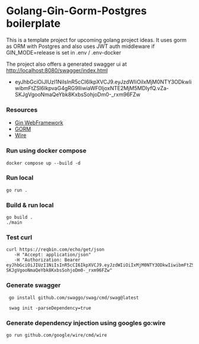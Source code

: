 # Golang-Gin-Gorm-Postgres boilerplate

This is a template project for upcoming golang project ideas.
It uses gorm as ORM with Postgres and also uses JWT auth middleware 
if GIN_MODE=release is set in .env / .env-docker

The project also offers a generated swagger ui at [http://localhost:8080/swagger/index.html](http://localhost:8080/swagger/index.html)
- eyJhbGciOiJIUzI1NiIsInR5cCI6IkpXVCJ9.eyJzdWIiOiIxMjM0NTY3ODkwIiwibmFtZSI6IkpvaG4gRG9lIiwiaWF0IjoxNTE2MjM5MDIyfQ.vZa-SKJgVgooNmaQeYbk8KxbsSohjoDm0-_rxm96FZw

### Resources
- [Gin WebFramework](https://github.com/gin-gonic/gin)
- [GORM](https://gorm.io/index.html)
- [Wire](https://github.com/google/wire)

### Run using docker compose
```shell
docker compose up --build -d
```

### Run local
```shell
go run .
```

### Build & run local
```shell
go build .
./main
```

### Test curl
```shell
curl https://reqbin.com/echo/get/json
   -H "Accept: application/json"
   -H "Authorization: Bearer eyJhbGciOiJIUzI1NiIsInR5cCI6IkpXVCJ9.eyJzdWIiOiIxMjM0NTY3ODkwIiwibmFtZSI6IkpvaG4gRG9lIiwiaWF0IjoxNTE2MjM5MDIyfQ.vZa-SKJgVgooNmaQeYbk8KxbsSohjoDm0-_rxm96FZw"
```

### Generate swagger
```shell
 go install github.com/swaggo/swag/cmd/swag@latest
 
 swag init -parseDependency=true
```

### Generate dependency injection using googles go:wire
```shell
go run github.com/google/wire/cmd/wire
```